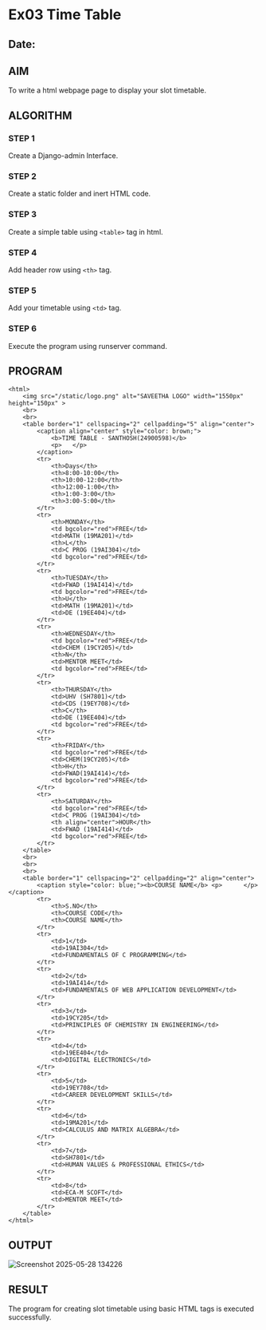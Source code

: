 # Ex03 Time Table
## Date:
## AIM
To write a html webpage page to display your slot timetable.

## ALGORITHM
### STEP 1
Create a Django-admin Interface.

### STEP 2
Create a static folder and inert HTML code.

### STEP 3
Create a simple table using ```<table>``` tag in html.

### STEP 4
Add header row using ```<th>``` tag.

### STEP 5
Add your timetable using ```<td>``` tag.

### STEP 6
Execute the program using runserver command.

## PROGRAM
```
<html>
    <img src="/static/logo.png" alt="SAVEETHA LOGO" width="1550px" height="150px" >
    <br>
    <br>
    <table border="1" cellspacing="2" cellpadding="5" align="center">
        <caption align="center" style="color: brown;">
            <b>TIME TABLE - SANTHOSH(24900598)</b> 
            <p>   </p>
        </caption>
        <tr>
            <th>Days</th>
            <th>8:00-10:00</th>
            <th>10:00-12:00</th>
            <th>12:00-1:00</th>
            <th>1:00-3:00</th>
            <th>3:00-5:00</th>
        </tr>
        <tr>
            <th>MONDAY</th>
            <td bgcolor="red">FREE</td>
            <td>MATH (19MA201)</td>
            <th>L</th>
            <td>C PROG (19AI304)</td>
            <td bgcolor="red">FREE</td>
        </tr>
        <tr>
            <th>TUESDAY</th>
            <td>FWAD (19AI414)</td>
            <td bgcolor="red">FREE</td>
            <th>U</th>
            <td>MATH (19MA201)</td>
            <td>DE (19EE404)</td>
        </tr>
        <tr>
            <th>WEDNESDAY</th>
            <td bgcolor="red">FREE</td>
            <td>CHEM (19CY205)</td>
            <th>N</th>
            <td>MENTOR MEET</td>
            <td bgcolor="red">FREE</td>
        </tr>
        <tr>
            <th>THURSDAY</th>
            <td>UHV (SH7801)</td>
            <td>CDS (19EY708)</td>
            <th>C</th>
            <td>DE (19EE404)</td>
            <td bgcolor="red">FREE</td>
        </tr>
        <tr>
            <th>FRIDAY</th>
            <td bgcolor="red">FREE</td>
            <td>CHEM(19CY205)</td>
            <th>H</th>
            <td>FWAD(19AI414)</td>
            <td bgcolor="red">FREE</td>
        </tr>
        <tr>
            <th>SATURDAY</th>
            <td bgcolor="red">FREE</td>
            <td>C PROG (19AI304)</td>
            <th align="center">HOUR</th>
            <td>FWAD (19AI414)</td>
            <td bgcolor="red">FREE</td>
        </tr>
    </table>
    <br>
    <br>
    <br>
    <table border="1" cellspacing="2" cellpadding="2" align="center">
        <caption style="color: blue;"><b>COURSE NAME</b> <p>      </p></caption>
        <tr>
            <th>S.NO</th>
            <th>COURSE CODE</th>
            <th>COURSE NAME</th>
        </tr>
        <tr>
            <td>1</td>
            <td>19AI304</td>
            <td>FUNDAMENTALS OF C PROGRAMMING</td>
        </tr>
        <tr>
            <td>2</td>
            <td>19AI414</td>
            <td>FUNDAMENTALS OF WEB APPLICATION DEVELOPMENT</td>
        </tr>
        <tr>
            <td>3</td>
            <td>19CY205</td>
            <td>PRINCIPLES OF CHEMISTRY IN ENGINEERING</td>
        </tr>
        <tr>
            <td>4</td>
            <td>19EE404</td>
            <td>DIGITAL ELECTRONICS</td>
        </tr>
        <tr>
            <td>5</td>
            <td>19EY708</td>
            <td>CAREER DEVELOPMENT SKILLS</td>
        </tr>
        <tr>
            <td>6</td>
            <td>19MA201</td>
            <td>CALCULUS AND MATRIX ALGEBRA</td>
        </tr>
        <tr>
            <td>7</td>
            <td>SH7801</td>
            <td>HUMAN VALUES & PROFESSIONAL ETHICS</td>
        </tr>
        <tr>
            <td>8</td>
            <td>ECA-M SCOFT</td>
            <td>MENTOR MEET</td>
        </tr>
    </table>
</html>
```

## OUTPUT
![Screenshot 2025-05-28 134226](https://github.com/user-attachments/assets/467dd19e-4f46-4cd4-810f-99f48e63c602)


## RESULT
The program for creating slot timetable using basic HTML tags is executed successfully.
